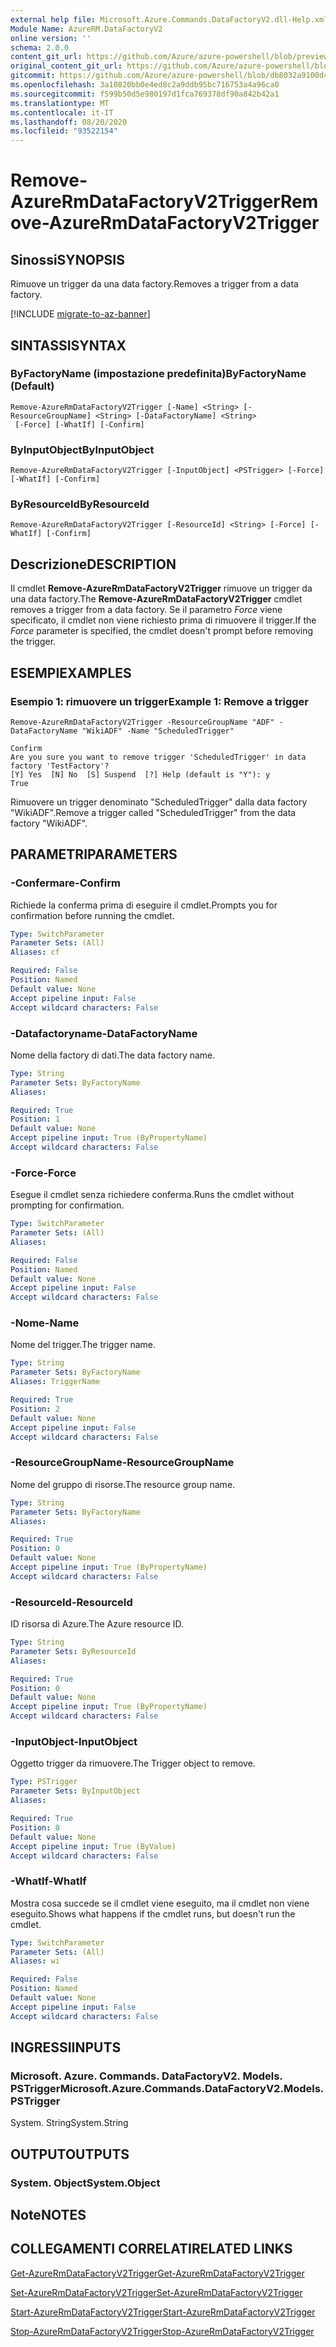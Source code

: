 ```yaml
---
external help file: Microsoft.Azure.Commands.DataFactoryV2.dll-Help.xml
Module Name: AzureRM.DataFactoryV2
online version: ''
schema: 2.0.0
content_git_url: https://github.com/Azure/azure-powershell/blob/preview/src/ResourceManager/DataFactories/Commands.DataFactoryV2/help/Remove-AzureRmDataFactoryV2Trigger.md
original_content_git_url: https://github.com/Azure/azure-powershell/blob/preview/src/ResourceManager/DataFactories/Commands.DataFactoryV2/help/Remove-AzureRmDataFactoryV2Trigger.md
gitcommit: https://github.com/Azure/azure-powershell/blob/db8032a9100d47fd3aa4248c7807d8e0bb538e83
ms.openlocfilehash: 3a10820bb0e4ed8c2a9ddb95bc716753a4a96ca0
ms.sourcegitcommit: f599b50d5e980197d1fca769378df90a842b42a1
ms.translationtype: MT
ms.contentlocale: it-IT
ms.lasthandoff: 08/20/2020
ms.locfileid: "93522154"
---
```

# <span data-ttu-id="499cb-101">Remove-AzureRmDataFactoryV2Trigger</span><span class="sxs-lookup"><span data-stu-id="499cb-101">Remove-AzureRmDataFactoryV2Trigger</span></span>

## <span data-ttu-id="499cb-102">Sinossi</span><span class="sxs-lookup"><span data-stu-id="499cb-102">SYNOPSIS</span></span>
<span data-ttu-id="499cb-103">Rimuove un trigger da una data factory.</span><span class="sxs-lookup"><span data-stu-id="499cb-103">Removes a trigger from a data factory.</span></span>

[!INCLUDE [migrate-to-az-banner](../../includes/migrate-to-az-banner.md)]

## <span data-ttu-id="499cb-104">SINTASSI</span><span class="sxs-lookup"><span data-stu-id="499cb-104">SYNTAX</span></span>

### <span data-ttu-id="499cb-105">ByFactoryName (impostazione predefinita)</span><span class="sxs-lookup"><span data-stu-id="499cb-105">ByFactoryName (Default)</span></span>
```
Remove-AzureRmDataFactoryV2Trigger [-Name] <String> [-ResourceGroupName] <String> [-DataFactoryName] <String>
 [-Force] [-WhatIf] [-Confirm]
```

### <span data-ttu-id="499cb-106">ByInputObject</span><span class="sxs-lookup"><span data-stu-id="499cb-106">ByInputObject</span></span>
```
Remove-AzureRmDataFactoryV2Trigger [-InputObject] <PSTrigger> [-Force] [-WhatIf] [-Confirm]
```

### <span data-ttu-id="499cb-107">ByResourceId</span><span class="sxs-lookup"><span data-stu-id="499cb-107">ByResourceId</span></span>
```
Remove-AzureRmDataFactoryV2Trigger [-ResourceId] <String> [-Force] [-WhatIf] [-Confirm]
```

## <span data-ttu-id="499cb-108">Descrizione</span><span class="sxs-lookup"><span data-stu-id="499cb-108">DESCRIPTION</span></span>
<span data-ttu-id="499cb-109">Il cmdlet **Remove-AzureRmDataFactoryV2Trigger** rimuove un trigger da una data factory.</span><span class="sxs-lookup"><span data-stu-id="499cb-109">The **Remove-AzureRmDataFactoryV2Trigger** cmdlet removes a trigger from a data factory.</span></span> <span data-ttu-id="499cb-110">Se il parametro _Force_ viene specificato, il cmdlet non viene richiesto prima di rimuovere il trigger.</span><span class="sxs-lookup"><span data-stu-id="499cb-110">If the _Force_ parameter is specified, the cmdlet doesn't prompt before removing the trigger.</span></span>

## <span data-ttu-id="499cb-111">ESEMPI</span><span class="sxs-lookup"><span data-stu-id="499cb-111">EXAMPLES</span></span>

### <span data-ttu-id="499cb-112">Esempio 1: rimuovere un trigger</span><span class="sxs-lookup"><span data-stu-id="499cb-112">Example 1: Remove a trigger</span></span>
```
Remove-AzureRmDataFactoryV2Trigger -ResourceGroupName "ADF" -DataFactoryName "WikiADF" -Name "ScheduledTrigger"

Confirm
Are you sure you want to remove trigger 'ScheduledTrigger' in data factory 'TestFactory'?
[Y] Yes  [N] No  [S] Suspend  [?] Help (default is "Y"): y
True
```

<span data-ttu-id="499cb-113">Rimuovere un trigger denominato "ScheduledTrigger" dalla data factory "WikiADF".</span><span class="sxs-lookup"><span data-stu-id="499cb-113">Remove a trigger called "ScheduledTrigger" from the data factory "WikiADF".</span></span>

## <span data-ttu-id="499cb-114">PARAMETRI</span><span class="sxs-lookup"><span data-stu-id="499cb-114">PARAMETERS</span></span>

### <span data-ttu-id="499cb-115">-Confermare</span><span class="sxs-lookup"><span data-stu-id="499cb-115">-Confirm</span></span>
<span data-ttu-id="499cb-116">Richiede la conferma prima di eseguire il cmdlet.</span><span class="sxs-lookup"><span data-stu-id="499cb-116">Prompts you for confirmation before running the cmdlet.</span></span>

```yaml
Type: SwitchParameter
Parameter Sets: (All)
Aliases: cf

Required: False
Position: Named
Default value: None
Accept pipeline input: False
Accept wildcard characters: False
```

### <span data-ttu-id="499cb-117">-Datafactoryname</span><span class="sxs-lookup"><span data-stu-id="499cb-117">-DataFactoryName</span></span>
<span data-ttu-id="499cb-118">Nome della factory di dati.</span><span class="sxs-lookup"><span data-stu-id="499cb-118">The data factory name.</span></span>

```yaml
Type: String
Parameter Sets: ByFactoryName
Aliases: 

Required: True
Position: 1
Default value: None
Accept pipeline input: True (ByPropertyName)
Accept wildcard characters: False
```

### <span data-ttu-id="499cb-119">-Force</span><span class="sxs-lookup"><span data-stu-id="499cb-119">-Force</span></span>
<span data-ttu-id="499cb-120">Esegue il cmdlet senza richiedere conferma.</span><span class="sxs-lookup"><span data-stu-id="499cb-120">Runs the cmdlet without prompting for confirmation.</span></span>

```yaml
Type: SwitchParameter
Parameter Sets: (All)
Aliases: 

Required: False
Position: Named
Default value: None
Accept pipeline input: False
Accept wildcard characters: False
```

### <span data-ttu-id="499cb-121">-Nome</span><span class="sxs-lookup"><span data-stu-id="499cb-121">-Name</span></span>
<span data-ttu-id="499cb-122">Nome del trigger.</span><span class="sxs-lookup"><span data-stu-id="499cb-122">The trigger name.</span></span>

```yaml
Type: String
Parameter Sets: ByFactoryName
Aliases: TriggerName

Required: True
Position: 2
Default value: None
Accept pipeline input: False
Accept wildcard characters: False
```

### <span data-ttu-id="499cb-123">-ResourceGroupName</span><span class="sxs-lookup"><span data-stu-id="499cb-123">-ResourceGroupName</span></span>
<span data-ttu-id="499cb-124">Nome del gruppo di risorse.</span><span class="sxs-lookup"><span data-stu-id="499cb-124">The resource group name.</span></span>

```yaml
Type: String
Parameter Sets: ByFactoryName
Aliases: 

Required: True
Position: 0
Default value: None
Accept pipeline input: True (ByPropertyName)
Accept wildcard characters: False
```

### <span data-ttu-id="499cb-125">-ResourceId</span><span class="sxs-lookup"><span data-stu-id="499cb-125">-ResourceId</span></span>
<span data-ttu-id="499cb-126">ID risorsa di Azure.</span><span class="sxs-lookup"><span data-stu-id="499cb-126">The Azure resource ID.</span></span>

```yaml
Type: String
Parameter Sets: ByResourceId
Aliases: 

Required: True
Position: 0
Default value: None
Accept pipeline input: True (ByPropertyName)
Accept wildcard characters: False
```

### <span data-ttu-id="499cb-127">-InputObject</span><span class="sxs-lookup"><span data-stu-id="499cb-127">-InputObject</span></span>
<span data-ttu-id="499cb-128">Oggetto trigger da rimuovere.</span><span class="sxs-lookup"><span data-stu-id="499cb-128">The Trigger object to remove.</span></span>

```yaml
Type: PSTrigger
Parameter Sets: ByInputObject
Aliases: 

Required: True
Position: 0
Default value: None
Accept pipeline input: True (ByValue)
Accept wildcard characters: False
```

### <span data-ttu-id="499cb-129">-WhatIf</span><span class="sxs-lookup"><span data-stu-id="499cb-129">-WhatIf</span></span>
<span data-ttu-id="499cb-130">Mostra cosa succede se il cmdlet viene eseguito, ma il cmdlet non viene eseguito.</span><span class="sxs-lookup"><span data-stu-id="499cb-130">Shows what happens if the cmdlet runs, but doesn't run the cmdlet.</span></span>

```yaml
Type: SwitchParameter
Parameter Sets: (All)
Aliases: wi

Required: False
Position: Named
Default value: None
Accept pipeline input: False
Accept wildcard characters: False
```

## <span data-ttu-id="499cb-131">INGRESSI</span><span class="sxs-lookup"><span data-stu-id="499cb-131">INPUTS</span></span>

### <span data-ttu-id="499cb-132">Microsoft. Azure. Commands. DataFactoryV2. Models. PSTrigger</span><span class="sxs-lookup"><span data-stu-id="499cb-132">Microsoft.Azure.Commands.DataFactoryV2.Models.PSTrigger</span></span>
<span data-ttu-id="499cb-133">System. String</span><span class="sxs-lookup"><span data-stu-id="499cb-133">System.String</span></span>


## <span data-ttu-id="499cb-134">OUTPUT</span><span class="sxs-lookup"><span data-stu-id="499cb-134">OUTPUTS</span></span>

### <span data-ttu-id="499cb-135">System. Object</span><span class="sxs-lookup"><span data-stu-id="499cb-135">System.Object</span></span>

## <span data-ttu-id="499cb-136">Note</span><span class="sxs-lookup"><span data-stu-id="499cb-136">NOTES</span></span>

## <span data-ttu-id="499cb-137">COLLEGAMENTI CORRELATI</span><span class="sxs-lookup"><span data-stu-id="499cb-137">RELATED LINKS</span></span>
[<span data-ttu-id="499cb-138">Get-AzureRmDataFactoryV2Trigger</span><span class="sxs-lookup"><span data-stu-id="499cb-138">Get-AzureRmDataFactoryV2Trigger</span></span>]()

[<span data-ttu-id="499cb-139">Set-AzureRmDataFactoryV2Trigger</span><span class="sxs-lookup"><span data-stu-id="499cb-139">Set-AzureRmDataFactoryV2Trigger</span></span>]()

[<span data-ttu-id="499cb-140">Start-AzureRmDataFactoryV2Trigger</span><span class="sxs-lookup"><span data-stu-id="499cb-140">Start-AzureRmDataFactoryV2Trigger</span></span>]()

[<span data-ttu-id="499cb-141">Stop-AzureRmDataFactoryV2Trigger</span><span class="sxs-lookup"><span data-stu-id="499cb-141">Stop-AzureRmDataFactoryV2Trigger</span></span>]()

